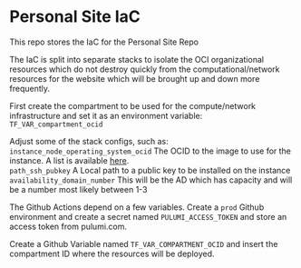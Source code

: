 # Personal Site IaC

This repo stores the IaC for the Personal Site Repo  

The IaC is split into separate stacks to isolate the OCI organizational resources which do not destroy quickly from the 
computational/network resources for the website which will be brought up and down more frequently.  


First create the compartment to be used for the compute/network infrastructure and set it as an environment variable: `TF_VAR_compartment_ocid`  

Adjust some of the stack configs, such as:  
`instance_node_operating_system_ocid`  The OCID to the image to use for the instance. A list is available [here](https://docs.oracle.com/en-us/iaas/images/image/741de11a-777e-4a12-a7b3-b66ea5a13419/).   
`path_ssh_pubkey` A Local path to a public key to be installed on the instance  
`availability_domain_number` This will be the AD which has capacity and will be a number most likely between 1-3  



The Github Actions depend on a few variables. Create a `prod` Github environment and create a secret named `PULUMI_ACCESS_TOKEN`
and store an access token from pulumi.com.

Create a Github Variable named `TF_VAR_COMPARTMENT_OCID` and insert the compartment ID where the resources will be deployed.  

